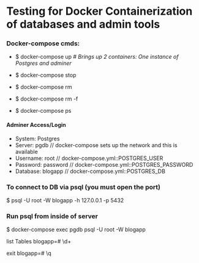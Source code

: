 # Testing for Docker Containerization of databases and admin tools

### Docker-compose cmds:
* $ docker-compose up  # *Brings up 2 containers: One instance of Postgres and adminer*

* $ docker-compose stop
* $ docker-compose rm 
* $ docker-compose rm -f
* $ docker-compose ps

#### Adminer Access/Login
* System: Postgres
* Server: pgdb 		// docker-compose sets up the network and this is available
* Username: root 	// docker-compose.yml::POSTGRES_USER
* Password: password 	// docker-compose.yml::POSTGRES_PASSWORD
* Database: blogapp	// docker-compose.yml::POSTGRES_DB

### To connect to DB via psql (you must open the port)
$ psql -U root -W blogapp -h 127.0.0.1 -p 5432

### Run psql from inside of server
$ docker-compose exec pgdb psql -U root -W blogapp

list Tables
blogapp=# \d+   

exit
blogapp=# \q

